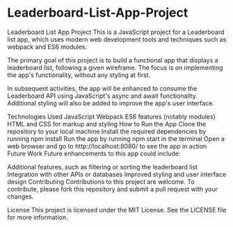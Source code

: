 # Leaderboard-List-App-Project
Leaderboard List App Project
This is a JavaScript project for a Leaderboard list app, which uses modern web development tools and techniques such as webpack and ES6 modules.

The primary goal of this project is to build a functional app that displays a leaderboard list, following a given wireframe. The focus is on implementing the app's functionality, without any styling at first.

In subsequent activities, the app will be enhanced to consume the Leaderboard API using JavaScript's async and await functionality. Additional styling will also be added to improve the app's user interface.

Technologies Used
JavaScript
Webpack
ES6 features (notably modules)
HTML and CSS for markup and styling
How to Run the App
Clone the repository to your local machine
Install the required dependencies by running npm install
Run the app by running npm start in the terminal
Open a web browser and go to http://localhost:8080/ to see the app in action
Future Work
Future enhancements to this app could include:

Additional features, such as filtering or sorting the leaderboard list
Integration with other APIs or databases
Improved styling and user interface design
Contributing
Contributions to this project are welcome. To contribute, please fork this repository and submit a pull request with your changes.

License
This project is licensed under the MIT License. See the LICENSE file for more information.

